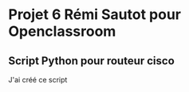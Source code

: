 # Projet 6 Rémi Sautot pour Openclassroom


## __Script Python pour routeur cisco__

J'ai créé ce script
